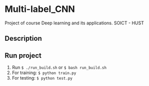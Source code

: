 # Multi-label_CNN
Project of course Deep learning and its applications. SOICT - HUST

## Description

## Run project
1. Run `$ ./run_build.sh` or `$ bash run_build.sh`
2. For training: `$ python train.py`
3. For testing: `$ python test.py`